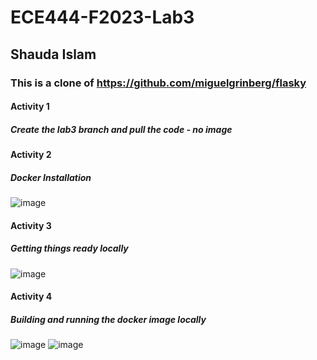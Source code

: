 # ECE444-F2023-Lab3

## Shauda Islam

### This is a clone of https://github.com/miguelgrinberg/flasky

#### Activity 1
##### Create the lab3 branch and pull the code - no image

#### Activity 2
##### Docker Installation
![image](https://github.com/shauda/ECE444-F2023-Lab1/assets/66545123/61afe759-99a9-4510-9464-9703ad7d33e0)

#### Activity 3
##### Getting things ready locally
![image](https://github.com/shauda/ECE444-F2023-Lab1/assets/66545123/cb33ecde-ba3f-4032-a93d-c3a0a41bb8b4)

#### Activity 4
##### Building and running the docker image locally
![image](https://github.com/shauda/ECE444-F2023-Lab1/assets/66545123/c3521f8a-503c-44c0-a2b1-f8aefaf18419)
![image](https://github.com/shauda/ECE444-F2023-Lab1/assets/66545123/560dfa11-9dfc-4b2a-8ea8-c808e448b6e9)

